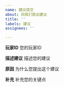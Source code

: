 ```yaml
---
name: 建议提交
about: 向我们提出建议
title: ''
labels: 建议
assignees: ''

---
```


**玩家ID**
您的玩家ID

**描述建议**
描述您的建议

**原因**
为什么您提出这个建议

**补充**
补充您的关键点
